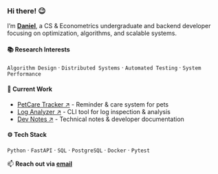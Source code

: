 
### Hi there! 😉
I’m [**Daniel**](https://www.linkedin.com/in/heisdanielade/), a CS & Econometrics undergraduate and backend developer focusing on optimization, algorithms, and scalable systems.

#### 📚 Research Interests
`Algorithm Design` · `Distributed Systems` · `Automated Testing` · `System Performance`

#### 🔬 Current Work
* [PetCare Tracker ↗](https://pamietampsa.netlify.app) - Reminder & care system for pets
* [Log Analyzer ↗](https://github.com/heisdanielade/tool-log-analyzer) - CLI tool for log inspection & analysis
* [Dev Notes ↗](https://github.com/heisdanielade/dev-notes) - Technical notes & developer documentation

#### ⚙️ Tech Stack
`Python` · `FastAPI` · `SQL` · `PostgreSQL` · `Docker` · `Pytest`

📫 **Reach out via [email](mailto:danieladeofficial@gmail.com)**
